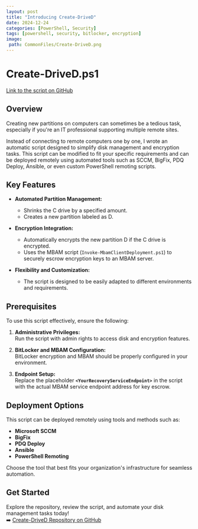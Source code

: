 ```yaml
---
layout: post
title: "Introducing Create-DriveD"
date: 2024-12-24
categories: [PowerShell, Security]
tags: [powershell, security, bitlocker, encryption]
image:
 path: CommonFiles/Create-DriveD.png
---
```


# Create-DriveD.ps1  

[Link to the script on GitHub](https://github.com/nativw/Create-DriveD)  

## Overview  

Creating new partitions on computers can sometimes be a tedious task, especially if you're an IT professional supporting multiple remote sites.  

Instead of connecting to remote computers one by one, I wrote an automatic script designed to simplify disk management and encryption tasks. This script can be modified to fit your specific requirements and can be deployed remotely using automated tools such as SCCM, BigFix, PDQ Deploy, Ansible, or even custom PowerShell remoting scripts.  

## Key Features  

- **Automated Partition Management:**  
  - Shrinks the C drive by a specified amount.  
  - Creates a new partition labeled as D.  

- **Encryption Integration:**  
  - Automatically encrypts the new partition D if the C drive is encrypted.  
  - Uses the MBAM script (`Invoke-MbamClientDeployment.ps1`) to securely escrow encryption keys to an MBAM server.  

- **Flexibility and Customization:**  
  - The script is designed to be easily adapted to different environments and requirements.  

## Prerequisites  

To use this script effectively, ensure the following:  

1. **Administrative Privileges:**  
   Run the script with admin rights to access disk and encryption features.  

2. **BitLocker and MBAM Configuration:**  
   BitLocker encryption and MBAM should be properly configured in your environment.  

3. **Endpoint Setup:**  
   Replace the placeholder **`<YourRecoveryServiceEndpoint>`** in the script with the actual MBAM service endpoint address for key escrow.  

## Deployment Options  

This script can be deployed remotely using tools and methods such as:  
- **Microsoft SCCM**  
- **BigFix**  
- **PDQ Deploy**  
- **Ansible**  
- **PowerShell Remoting**  

Choose the tool that best fits your organization's infrastructure for seamless automation.  

## Get Started  

Explore the repository, review the script, and automate your disk management tasks today!  
➡️ [Create-DriveD Repository on GitHub](https://github.com/nativw/Create-DriveD)  